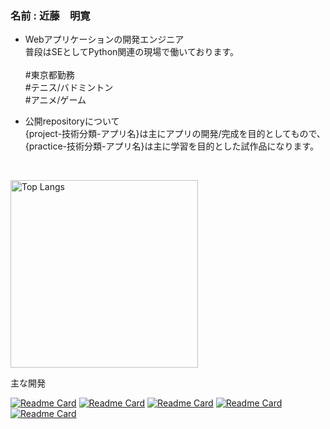 ### 名前 : 近藤　明寛

- Webアプリケーションの開発エンジニア<br>
普段はSEとしてPython関連の現場で働いております。<br><br>
#東京都勤務<br>
#テニス/バドミントン<br>
#アニメ/ゲーム<br>

- 公開repositoryについて<br>
{project-技術分類-アプリ名}は主にアプリの開発/完成を目的としてもので、<br>
{practice-技術分類-アプリ名}は主に学習を目的とした試作品になります。<br>
<br>

<p align="left"> 
  <img alt="Top Langs" height="300px" src="https://github-readme-stats.vercel.app/api/top-langs/?username=kondo-akihiro-git&show_icons=true&layout=compact" />
</p>

主な開発<br>

[![Readme Card](https://github-readme-stats.vercel.app/api/pin/?username=kondo-akihiro-git&repo=project-blazor-lineLocation)](https://github.com/kondo-akihiro-git/project-blazor-lineLocation)
[![Readme Card](https://github-readme-stats.vercel.app/api/pin/?username=kondo-akihiro-git&repo=project-Flask-SkillSheet)](https://github.com/kondo-akihiro-git/project-Flask-SkillSheet)
[![Readme Card](https://github-readme-stats.vercel.app/api/pin/?username=kondo-akihiro-git&repo=practice-Bottle-ClientList)](https://github.com/kondo-akihiro-git/practice-Bottle-ClientList)
[![Readme Card](https://github-readme-stats.vercel.app/api/pin/?username=kondo-akihiro-git&repo=project-Vue-AwsLearning)](https://github.com/kondo-akihiro-git/project-Vue-AwsLearning)
[![Readme Card](https://github-readme-stats.vercel.app/api/pin/?username=kondo-akihiro-git&repo=project-document-PartnerReminder)](https://github.com/kondo-akihiro-git/project-document-PartnerReminder)


